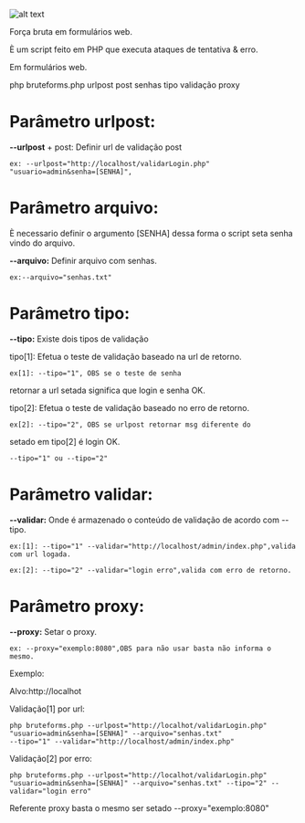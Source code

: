 ![alt text](http://2.bp.blogspot.com/-v5gi_cPS318/U6r2CC5HdDI/AAAAAAAAAIg/ZTTpLsA1hxo/s1600/logo_inurl2.png "Bruteforms Força bruta em formulários web.")

Força bruta em formulários web.

È um script feito em PHP que executa ataques de tentativa & erro.

Em formulários web.

php bruteforms.php urlpost post senhas tipo validação proxy


Parâmetro urlpost:  
==

**--urlpost** + post: Definir url de validação post
```
ex: --urlpost="http://localhost/validarLogin.php" "usuario=admin&senha=[SENHA]",
```

Parâmetro arquivo:  
==

È necessario definir o argumento [SENHA] dessa forma o script seta senha vindo do arquivo.

**--arquivo:** Definir arquivo com senhas.
```
ex:--arquivo="senhas.txt"
```

Parâmetro tipo:
==

**--tipo:** Existe dois tipos de validação

tipo[1]: Efetua o teste de validação baseado na url de retorno.
```
ex[1]: --tipo="1", OBS se o teste de senha
```
retornar a url setada significa que login e senha OK.


tipo[2]: Efetua o teste de validação baseado no erro de retorno.
```
ex[2]: --tipo="2", OBS se urlpost retornar msg diferente do
```
setado em tipo[2] é login OK. 
```
--tipo="1" ou --tipo="2"
```

Parâmetro validar:  
==
**--validar:** Onde é armazenado o conteúdo de validação de acordo com --tipo.
```
ex:[1]: --tipo="1" --validar="http://localhost/admin/index.php",valida com url logada.

ex:[2]: --tipo="2" --validar="login erro",valida com erro de retorno.

```


Parâmetro proxy: 
==
**--proxy:** Setar o proxy.
```
ex: --proxy="exemplo:8080",OBS para não usar basta não informa o mesmo.
``` 
 
 
Exemplo:

Alvo:http://localhot



Validação[1] por url:
```
php bruteforms.php --urlpost="http://localhot/validarLogin.php" "usuario=admin&senha=[SENHA]" --arquivo="senhas.txt"
--tipo="1" --validar="http://localhost/admin/index.php"
```
 
 
Validação[2] por erro:
```
php bruteforms.php --urlpost="http://localhot/validarLogin.php" "usuario=admin&senha=[SENHA]" --arquivo="senhas.txt" --tipo="2" --validar="login erro"
```

 
Referente proxy basta o mesmo ser setado --proxy="exemplo:8080"
